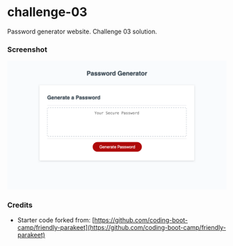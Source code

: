 # challenge-03
Password generator website. Challenge 03 solution.

### Screenshot
![Screenshot](screenshot.png)

### Credits
* Starter code forked from: [https://github.com/coding-boot-camp/friendly-parakeet](https://github.com/coding-boot-camp/friendly-parakeet)
